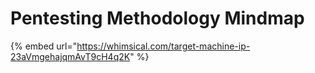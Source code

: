 # Pentesting Methodology Mindmap

{% embed url="https://whimsical.com/target-machine-ip-23aVmgehajqmAvT9cH4q2K" %}
